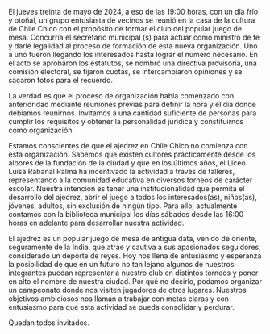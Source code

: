 El jueves treinta de mayo de 2024, a eso de las 19:00 horas, con un día frío y otoñal, un grupo entusiasta de vecinos se reunió en la casa de la cultura de Chile Chico con el propósito de formar el club del popular juego de mesa. Concurría el secretario municipal (s) para actuar como ministro de fe y darle legalidad al proceso de formación de esta nueva organización. Uno a uno fueron llegando los interesados hasta lograr el número necesario. En el acto se aprobaron los estatutos, se nombró una directiva provisoria, una comisión electoral, se fijaron cuotas, se intercambiaron opiniones y se sacaron fotos para el recuerdo.

La verdad es que el proceso de organización había comenzado con anterioridad mediante reuniones previas para definir la hora y el día donde debíamos reunirnos. Invitamos a una cantidad suficiente de personas para cumplir los requisitos y obtener la personalidad jurídica y constituirnos como organización.

Estamos conscientes de que el ajedrez en Chile Chico no comienza con esta organización. Sabemos que existen cultores prácticamente desde los albores de la fundación de la ciudad y que en los últimos años, el Liceo Luisa Rabanal Palma ha incentivado la actividad a través de talleres, representando a la comunidad educativa en diversos torneos de carácter escolar. Nuestra intención es tener una institucionalidad que permita el desarrollo del ajedrez, abrir el juego a todos los interesados(as), niños(as), jóvenes, adultos, sin exclusión de ningún tipo. Para ello, actualmente contamos con la biblioteca municipal los días sábados desde las 16:00 horas en adelante para desarrollar nuestra actividad.

El ajedrez es un popular juego de mesa de antigua data, venido de oriente, seguramente de la India, que atrae y cautiva a sus apasionados seguidores, considerado un deporte de reyes. Hoy nos llena de entusiasmo y esperanza la posibilidad de que en un futuro no tan lejano algunos de nuestros integrantes puedan representar a nuestro club en distintos torneos y poner en alto el nombre de nuestra ciudad. Por qué no decirlo, podamos organizar un campeonato donde nos visiten jugadores de otros lugares. Nuestros objetivos ambiciosos nos llaman a trabajar con metas claras y con entusiasmo para que esta actividad se pueda consolidar y perdurar.

Quedan todos invitados.
